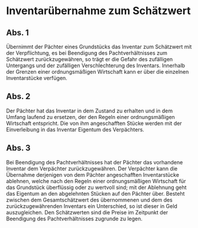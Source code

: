 # Inventarübernahme zum Schätzwert



## Abs. 1

 Übernimmt der Pächter eines Grundstücks das Inventar zum Schätzwert mit der Verpflichtung, es bei Beendigung des Pachtverhältnisses zum Schätzwert zurückzugewähren, so trägt er die Gefahr des zufälligen Untergangs und der zufälligen Verschlechterung des Inventars. Innerhalb der Grenzen einer ordnungsmäßigen Wirtschaft kann er über die einzelnen Inventarstücke verfügen.

## Abs. 2

 Der Pächter hat das Inventar in dem Zustand zu erhalten und in dem Umfang laufend zu ersetzen, der den Regeln einer ordnungsmäßigen Wirtschaft entspricht. Die von ihm angeschafften Stücke werden mit der Einverleibung in das Inventar Eigentum des Verpächters.

## Abs. 3

 Bei Beendigung des Pachtverhältnisses hat der Pächter das vorhandene Inventar dem Verpächter zurückzugewähren. Der Verpächter kann die Übernahme derjenigen von dem Pächter angeschafften Inventarstücke ablehnen, welche nach den Regeln einer ordnungsmäßigen Wirtschaft für das Grundstück überflüssig oder zu wertvoll sind; mit der Ablehnung geht das Eigentum an den abgelehnten Stücken auf den Pächter über. Besteht zwischen dem Gesamtschätzwert des übernommenen und dem des zurückzugewährenden Inventars ein Unterschied, so ist dieser in Geld auszugleichen. Den Schätzwerten sind die Preise im Zeitpunkt der Beendigung des Pachtverhältnisses zugrunde zu legen. 

